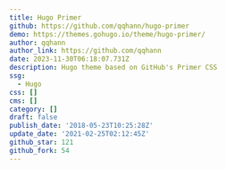 ```yaml
---
title: Hugo Primer
github: https://github.com/qqhann/hugo-primer
demo: https://themes.gohugo.io/theme/hugo-primer/
author: qqhann
author_link: https://github.com/qqhann
date: 2023-11-30T06:18:07.731Z
description: Hugo theme based on GitHub's Primer CSS
ssg:
  - Hugo
css: []
cms: []
category: []
draft: false
publish_date: '2018-05-23T10:25:28Z'
update_date: '2021-02-25T02:12:45Z'
github_star: 121
github_fork: 54
---
```


